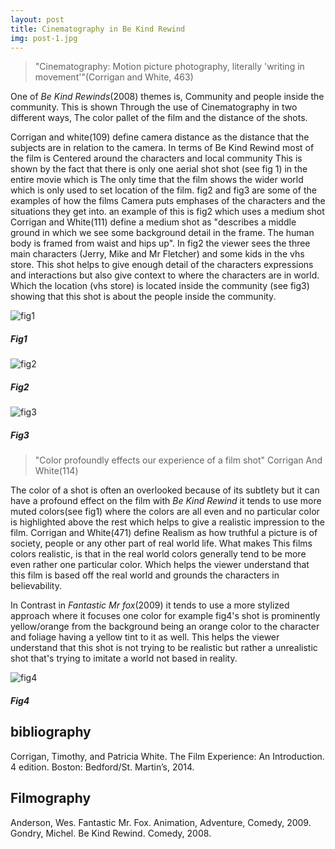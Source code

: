 ```yaml
---
layout: post
title: Cinematography in Be Kind Rewind
img: post-1.jpg
---
```

>"Cinematography: Motion picture photography, literally 'writing in movement'"(Corrigan and White, 463)


One of _Be Kind Rewinds_(2008) themes is, Community and people inside the community. This is
shown Through the use of Cinematography in two different ways, The color pallet of the film and the distance of the shots.


Corrigan and white(109) define camera distance as the distance that the subjects are in relation
to the camera. In terms of Be Kind Rewind most of the film is Centered around the characters and local community This is shown by the fact that there is only one aerial shot shot (see fig 1) in the entire movie which is The only time that the film shows the wider world which is only used to set location of the film. fig2 and fig3 are some of the examples of how the films Camera puts emphases of the characters and the situations they get into. an example of this is fig2 which uses a medium shot Corrigan and White(111) define a medium shot as "describes a middle ground in which we see some background detail in the frame. The human body is framed from waist and hips up". In fig2 the viewer sees the three main characters (Jerry, Mike and Mr Fletcher) and some kids in the vhs store. This shot helps to give enough detail of the characters expressions and interactions but also give context to where the characters are in world. Which the location (vhs store) is located inside the community (see fig3) showing that this shot is about the people inside the community.


![fig1]({{site.baseurl}}/img/post1/fig1.PNG)
##### Fig1

![fig2]({{site.baseurl}}/img/post1/fig2.png)
##### Fig2

![fig3]({{site.baseurl}}/img/post1/fig3.jpg)
##### Fig3

>"Color profoundly effects our experience of a film shot" Corrigan And White(114)

The color of a shot is often an overlooked because of its subtlety but it can have a profound effect on the film with _Be Kind Rewind_ it tends to use more muted colors(see fig1) where the colors are all even and no particular color is highlighted above the rest which helps to give a realistic impression to the film. Corrigan and White(471) define Realism as how truthful a picture is of society, people or any other part of real world life. What makes This films colors realistic, is that in the real world colors generally tend to be more even rather one particular color. Which helps the viewer understand that this film is based off the real world and grounds the characters in believability.

In Contrast in _Fantastic Mr fox_(2009) it tends to use a more stylized approach where it focuses one color for example fig4's shot is prominently yellow/orange from the background being an orange color to the character and foliage having a yellow tint to it as well. This helps the viewer understand that this shot is not trying to be realistic but rather a unrealistic shot that's trying to imitate a world not based in reality.

![fig4]({{site.baseurl}}/img/post1/fig4.jpg)
##### Fig4


## bibliography
Corrigan, Timothy, and Patricia White. The Film Experience: An Introduction. 4 edition. Boston: Bedford/St. Martin’s, 2014.

## Filmography
Anderson, Wes. Fantastic Mr. Fox. Animation, Adventure, Comedy, 2009.
Gondry, Michel. Be Kind Rewind. Comedy, 2008.
